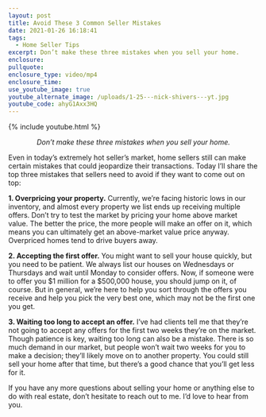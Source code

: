```yaml
---
layout: post
title: Avoid These 3 Common Seller Mistakes
date: 2021-01-26 16:18:41
tags:
  - Home Seller Tips
excerpt: Don’t make these three mistakes when you sell your home.
enclosure:
pullquote:
enclosure_type: video/mp4
enclosure_time:
use_youtube_image: true
youtube_alternate_image: /uploads/1-25---nick-shivers---yt.jpg
youtube_code: ahyG1Axx3HQ
---
```


{% include youtube.html %}

<p style="text-align: center;"><em>Don’t make these three mistakes when you sell your home.</em></p>

Even in today’s extremely hot seller’s market, home sellers still can make certain mistakes that could jeopardize their transactions. Today I’ll share the top three mistakes that sellers need to avoid if they want to come out on top:

**1\. Overpricing your property.** Currently, we’re facing historic lows in our inventory, and almost every property we list ends up receiving multiple offers. Don’t try to test the market by pricing your home above market value. The better the price, the more people will make an offer on it, which means you can ultimately get an above-market value price anyway. Overpriced homes tend to drive buyers away.

**2\. Accepting the first offer.** You might want to sell your house quickly, but you need to be patient. We always list our houses on Wednesdays or Thursdays and wait until Monday to consider offers. Now, if someone were to offer you $1 million for a $500,000 house, you should jump on it, of course. But in general, we’re here to help you sort through the offers you receive and help you pick the very best one, which may not be the first one you get.

**3\. Waiting too long to accept an offer.** I’ve had clients tell me that they’re not going to accept any offers for the first two weeks they’re on the market. Though patience is key, waiting too long can also be a mistake. There is so much demand in our market, but people won’t wait two weeks for you to make a decision; they’ll likely move on to another property. You could still sell your home after that time, but there’s a good chance that you’ll get less for it.

If you have any more questions about selling your home or anything else to do with real estate, don’t hesitate to reach out to me. I’d love to hear from you.
